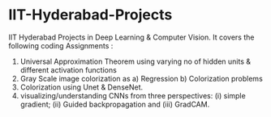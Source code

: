 # IIT-Hyderabad-Projects
IIT Hyderabad Projects in Deep Learning & Computer Vision.
It covers the following coding Assignments :
1. Universal Approximation Theorem using varying no of hidden units & different activation functions
2. Gray Scale image colorization as a) Regression b) Colorization problems
3. Colorization using Unet & DenseNet.  
4. visualizing/understanding CNNs from three perspectives: (i) simple gradient; (ii) Guided backpropagation and (iii) GradCAM. 


